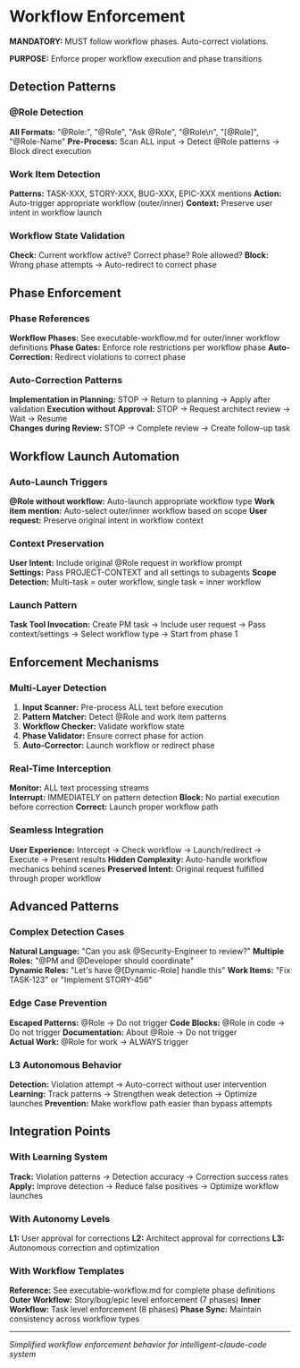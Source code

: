 # Workflow Enforcement

**MANDATORY:** MUST follow workflow phases. Auto-correct violations.

**PURPOSE:** Enforce proper workflow execution and phase transitions

## Detection Patterns

### @Role Detection
**All Formats:** "@Role:", "@Role", "Ask @Role", "@Role\n", "[@Role]", "@Role-Name"
**Pre-Process:** Scan ALL input → Detect @Role patterns → Block direct execution

### Work Item Detection  
**Patterns:** TASK-XXX, STORY-XXX, BUG-XXX, EPIC-XXX mentions
**Action:** Auto-trigger appropriate workflow (outer/inner)
**Context:** Preserve user intent in workflow launch

### Workflow State Validation
**Check:** Current workflow active? Correct phase? Role allowed?
**Block:** Wrong phase attempts → Auto-redirect to correct phase

## Phase Enforcement

### Phase References
**Workflow Phases:** See executable-workflow.md for outer/inner workflow definitions
**Phase Gates:** Enforce role restrictions per workflow phase
**Auto-Correction:** Redirect violations to correct phase

### Auto-Correction Patterns
**Implementation in Planning:** STOP → Return to planning → Apply after validation
**Execution without Approval:** STOP → Request architect review → Wait → Resume  
**Changes during Review:** STOP → Complete review → Create follow-up task

## Workflow Launch Automation

### Auto-Launch Triggers
**@Role without workflow:** Auto-launch appropriate workflow type
**Work item mention:** Auto-select outer/inner workflow based on scope
**User request:** Preserve original intent in workflow context

### Context Preservation
**User Intent:** Include original @Role request in workflow prompt  
**Settings:** Pass PROJECT-CONTEXT and all settings to subagents
**Scope Detection:** Multi-task = outer workflow, single task = inner workflow

### Launch Pattern
**Task Tool Invocation:** Create PM task → Include user request → Pass context/settings → Select workflow type → Start from phase 1

## Enforcement Mechanisms  

### Multi-Layer Detection
1. **Input Scanner:** Pre-process ALL text before execution
2. **Pattern Matcher:** Detect @Role and work item patterns
3. **Workflow Checker:** Validate workflow state  
4. **Phase Validator:** Ensure correct phase for action
5. **Auto-Corrector:** Launch workflow or redirect phase

### Real-Time Interception
**Monitor:** ALL text processing streams  
**Interrupt:** IMMEDIATELY on pattern detection
**Block:** No partial execution before correction
**Correct:** Launch proper workflow path

### Seamless Integration
**User Experience:** Intercept → Check workflow → Launch/redirect → Execute → Present results
**Hidden Complexity:** Auto-handle workflow mechanics behind scenes
**Preserved Intent:** Original request fulfilled through proper workflow

## Advanced Patterns

### Complex Detection Cases
**Natural Language:** "Can you ask @Security-Engineer to review?"
**Multiple Roles:** "@PM and @Developer should coordinate"  
**Dynamic Roles:** "Let's have @[Dynamic-Role] handle this"
**Work Items:** "Fix TASK-123" or "Implement STORY-456"

### Edge Case Prevention  
**Escaped Patterns:** \@Role → Do not trigger
**Code Blocks:** @Role in code → Do not trigger
**Documentation:** About @Role → Do not trigger  
**Actual Work:** @Role for work → ALWAYS trigger

### L3 Autonomous Behavior
**Detection:** Violation attempt → Auto-correct without user intervention
**Learning:** Track patterns → Strengthen weak detection → Optimize launches
**Prevention:** Make workflow path easier than bypass attempts

## Integration Points

### With Learning System
**Track:** Violation patterns → Detection accuracy → Correction success rates
**Apply:** Improve detection → Reduce false positives → Optimize workflow launches

### With Autonomy Levels  
**L1:** User approval for corrections
**L2:** Architect approval for corrections
**L3:** Autonomous correction and optimization

### With Workflow Templates
**Reference:** See executable-workflow.md for complete phase definitions
**Outer Workflow:** Story/bug/epic level enforcement (7 phases)
**Inner Workflow:** Task level enforcement (8 phases)
**Phase Sync:** Maintain consistency across workflow types

---
*Simplified workflow enforcement behavior for intelligent-claude-code system*